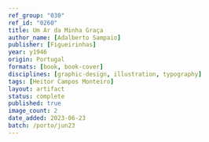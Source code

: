 ```yaml
---
ref_group: "030"
ref_id: "0260"
title: Um Ar da Minha Graça
author_name: [Adalberto Sampaio]
publisher: [Figueirinhas]
year: y1946
origin: Portugal
formats: [book, book-cover]
disciplines: [graphic-design, illustration, typography]
tags: [Heitor Campos Monteiro]
layout: artifact
status: complete
published: true
image_count: 2
date_added: 2023-06-23
batch: /porto/jun23
---
```

